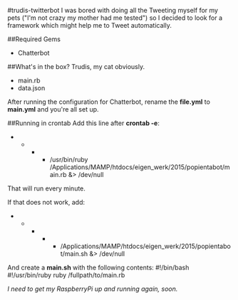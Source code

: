 #trudis-twitterbot
I was bored with doing all the Tweeting myself for my pets ("I'm not crazy my mother had me tested") so I
decided to look for a framework which might help me to Tweet automatically.

##Required Gems
* Chatterbot

##What's in the box?
Trudis, my cat obviously.

* main.rb
* data.json

After running the configuration for Chatterbot, rename the __file.yml__ to __main.yml__ and you're all set up.

##Running in crontab
Add this line after __crontab -e__:
* * * * /usr/bin/ruby /Applications/MAMP/htdocs/eigen_werk/2015/popientabot/main.rb &> /dev/null

That will run every minute.

If that does not work, add:
* * * * * /Applications/MAMP/htdocs/eigen_werk/2015/popientabot/main.sh &> /dev/null

And create a __main.sh__ with the following contents:
  #!/bin/bash
  #!/usr/bin/ruby
  ruby /fullpath/to/main.rb

*I need to get my RaspberryPi up and running again, soon.*
